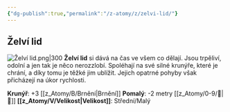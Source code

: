 ```yaml
---
{"dg-publish":true,"permalink":"/z-atomy/z/zelvi-lid/"}
---
```


## Želví lid
![Želví lid.png|300](/img/user/z_img/%C5%BDelv%C3%AD%20lid.png)
**Želví lid** si dává na čas ve všem co dělají. Jsou trpěliví, odolní a jen tak je něco nerozzlobí. Spoléhají na své silné krunýře, které je chrání, a díky tomu je těžké jim ublížit. Jejich opatrné pohyby však přicházejí na úkor rychlosti.

**Krunýř**: +3 [[z_Atomy/B/Brnění\|Brnění]]
**Pomalý**: -2 metry [[z_Atomy/0-9/🏃\|🏃]]
**[[z_Atomy/V/Velikost\|Velikost]]**: Střední/Malý